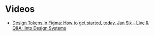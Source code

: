 # Videos

- [Design Tokens in Figma: How to get started, today. Jan Six - Live & Q&A- Into Design Systems](https://www.youtube.com/watch?v=Ka1I5TphDb0&list=WL&index=4&ab_channel=DesignFriends-IntoDesignSystems)
